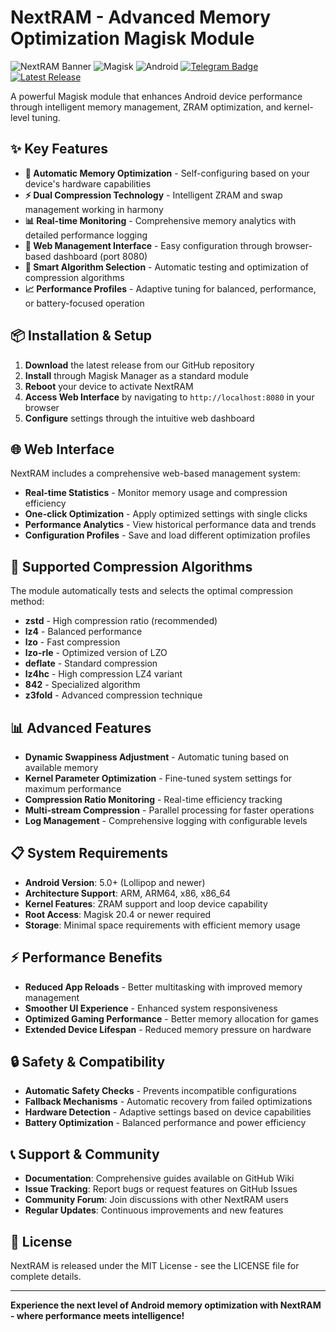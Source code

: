 # NextRAM - Advanced Memory Optimization Magisk Module

![NextRAM Banner](https://img.shields.io/badge/NextRAM-Smart%20Memory%20Optimization-blue?style=for-the-badge)
![Magisk](https://img.shields.io/badge/Magisk-20.4%2B-00B39B?style=for-the-badge&logo=android)
![Android](https://img.shields.io/badge/Android-8.0%2B-3DDC84?style=for-the-badge&logo=android)
<a href="https://t.me/rexamm1t_channel"><img src="https://img.shields.io/badge/Telegram-blue?style=for-the-badge&logo=telegram&logoColor=white" alt="Telegram Badge" /></a><a href="https://github.com/Rexamm1t/NextRAM/releases/latest"><img src="https://img.shields.io/github/v/release/Rexamm1t/NextRAM" alt="Latest Release" /></a>

A powerful Magisk module that enhances Android device performance through intelligent memory management, ZRAM optimization, and kernel-level tuning.

## ✨ Key Features

- **🤖 Automatic Memory Optimization** - Self-configuring based on your device's hardware capabilities
- **⚡ Dual Compression Technology** - Intelligent ZRAM and swap management working in harmony
- **📊 Real-time Monitoring** - Comprehensive memory analytics with detailed performance logging
- **🔧 Web Management Interface** - Easy configuration through browser-based dashboard (port 8080)
- **🎯 Smart Algorithm Selection** - Automatic testing and optimization of compression algorithms
- **📈 Performance Profiles** - Adaptive tuning for balanced, performance, or battery-focused operation

## 📦 Installation & Setup

1. **Download** the latest release from our GitHub repository
2. **Install** through Magisk Manager as a standard module
3. **Reboot** your device to activate NextRAM
4. **Access Web Interface** by navigating to `http://localhost:8080` in your browser
5. **Configure** settings through the intuitive web dashboard

## 🌐 Web Interface

NextRAM includes a comprehensive web-based management system:

- **Real-time Statistics** - Monitor memory usage and compression efficiency
- **One-click Optimization** - Apply optimized settings with single clicks
- **Performance Analytics** - View historical performance data and trends
- **Configuration Profiles** - Save and load different optimization profiles

## 🔧 Supported Compression Algorithms

The module automatically tests and selects the optimal compression method:

- **zstd** - High compression ratio (recommended)
- **lz4** - Balanced performance
- **lzo** - Fast compression
- **lzo-rle** - Optimized version of LZO
- **deflate** - Standard compression
- **lz4hc** - High compression LZ4 variant
- **842** - Specialized algorithm
- **z3fold** - Advanced compression technique

## 📊 Advanced Features

- **Dynamic Swappiness Adjustment** - Automatic tuning based on available memory
- **Kernel Parameter Optimization** - Fine-tuned system settings for maximum performance
- **Compression Ratio Monitoring** - Real-time efficiency tracking
- **Multi-stream Compression** - Parallel processing for faster operations
- **Log Management** - Comprehensive logging with configurable levels

## 📋 System Requirements

- **Android Version**: 5.0+ (Lollipop and newer)
- **Architecture Support**: ARM, ARM64, x86, x86_64
- **Kernel Features**: ZRAM support and loop device capability
- **Root Access**: Magisk 20.4 or newer required
- **Storage**: Minimal space requirements with efficient memory usage

## ⚡ Performance Benefits

- **Reduced App Reloads** - Better multitasking with improved memory management
- **Smoother UI Experience** - Enhanced system responsiveness
- **Optimized Gaming Performance** - Better memory allocation for games
- **Extended Device Lifespan** - Reduced memory pressure on hardware

## 🔒 Safety & Compatibility

- **Automatic Safety Checks** - Prevents incompatible configurations
- **Fallback Mechanisms** - Automatic recovery from failed optimizations
- **Hardware Detection** - Adaptive settings based on device capabilities
- **Battery Optimization** - Balanced performance and power efficiency

## 📞 Support & Community

- **Documentation**: Comprehensive guides available on GitHub Wiki
- **Issue Tracking**: Report bugs or request features on GitHub Issues
- **Community Forum**: Join discussions with other NextRAM users
- **Regular Updates**: Continuous improvements and new features

## 📄 License

NextRAM is released under the MIT License - see the LICENSE file for complete details.

---

**Experience the next level of Android memory optimization with NextRAM - where performance meets intelligence!**